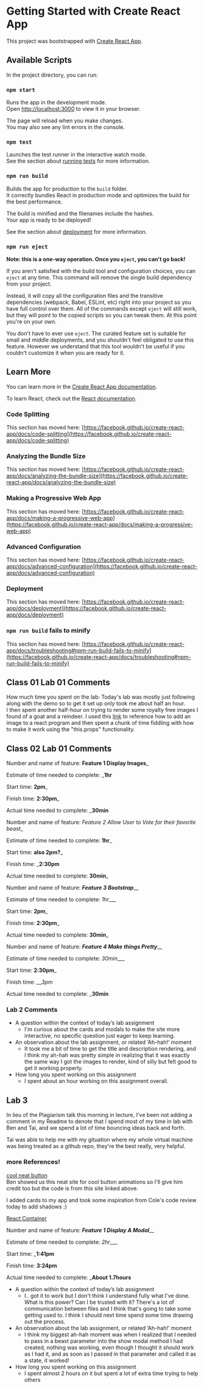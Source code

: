 # Getting Started with Create React App

This project was bootstrapped with [Create React App](https://github.com/facebook/create-react-app).

## Available Scripts

In the project directory, you can run:

### `npm start`

Runs the app in the development mode.\
Open [http://localhost:3000](http://localhost:3000) to view it in your browser.

The page will reload when you make changes.\
You may also see any lint errors in the console.

### `npm test`

Launches the test runner in the interactive watch mode.\
See the section about [running tests](https://facebook.github.io/create-react-app/docs/running-tests) for more information.

### `npm run build`

Builds the app for production to the `build` folder.\
It correctly bundles React in production mode and optimizes the build for the best performance.

The build is minified and the filenames include the hashes.\
Your app is ready to be deployed!

See the section about [deployment](https://facebook.github.io/create-react-app/docs/deployment) for more information.

### `npm run eject`

**Note: this is a one-way operation. Once you `eject`, you can't go back!**

If you aren't satisfied with the build tool and configuration choices, you can `eject` at any time. This command will remove the single build dependency from your project.

Instead, it will copy all the configuration files and the transitive dependencies (webpack, Babel, ESLint, etc) right into your project so you have full control over them. All of the commands except `eject` will still work, but they will point to the copied scripts so you can tweak them. At this point you're on your own.

You don't have to ever use `eject`. The curated feature set is suitable for small and middle deployments, and you shouldn't feel obligated to use this feature. However we understand that this tool wouldn't be useful if you couldn't customize it when you are ready for it.

## Learn More

You can learn more in the [Create React App documentation](https://facebook.github.io/create-react-app/docs/getting-started).

To learn React, check out the [React documentation](https://reactjs.org/).

### Code Splitting

This section has moved here: [https://facebook.github.io/create-react-app/docs/code-splitting](https://facebook.github.io/create-react-app/docs/code-splitting)

### Analyzing the Bundle Size

This section has moved here: [https://facebook.github.io/create-react-app/docs/analyzing-the-bundle-size](https://facebook.github.io/create-react-app/docs/analyzing-the-bundle-size)

### Making a Progressive Web App

This section has moved here: [https://facebook.github.io/create-react-app/docs/making-a-progressive-web-app](https://facebook.github.io/create-react-app/docs/making-a-progressive-web-app)

### Advanced Configuration

This section has moved here: [https://facebook.github.io/create-react-app/docs/advanced-configuration](https://facebook.github.io/create-react-app/docs/advanced-configuration)

### Deployment

This section has moved here: [https://facebook.github.io/create-react-app/docs/deployment](https://facebook.github.io/create-react-app/docs/deployment)

### `npm run build` fails to minify

This section has moved here: [https://facebook.github.io/create-react-app/docs/troubleshooting#npm-run-build-fails-to-minify](https://facebook.github.io/create-react-app/docs/troubleshooting#npm-run-build-fails-to-minify)


## Class 01 Lab 01 Comments 

How much time you spent on the lab: 
Today's lab was mostly just following along with the demo so to get it set up only took me about half an hour. <br>
I then spent another half-hour on trying to render some royalty free images I found of a goat and a reindeer. I used this [link](https://www.codegrepper.com/code-examples/javascript/how+to+add+image+in+react+js) to reference how to add an image to a react program and then spent a chunk of time fiddling with how to make it work using the "this.props" functionality. 

## Class 02 Lab 01 Comments

Number and name of feature: ____Feature 1 Display Images_____

Estimate of time needed to complete: ___1hr__

Start time: __2pm___

Finish time: __2:30pm___

Actual time needed to complete: ___30min__


Number and name of feature: _Feature 2 Allow User to Vote for their favorite beast__

Estimate of time needed to complete: __1hr___

Start time: __also 2pm?___

Finish time: ___2:30pm__

Actual time needed to complete: __30min___



Number and name of feature: _______Feature 3 Bootstrap_________

Estimate of time needed to complete: _1hr____

Start time: __2pm___

Finish time: __2:30pm___

Actual time needed to complete: __30min___

Number and name of feature: _______Feature 4 Make things Pretty_________

Estimate of time needed to complete: _30min____

Start time: __2:30pm___

Finish time: ___3pm_

Actual time needed to complete: ___30min__

### Lab 2 Comments 
* A question within the context of today’s lab assignment
  * I'm curious about the cards and modals to make the site more interactive, no specific question just eager to keep learning. 
* An observation about the lab assignment, or related ‘Ah-hah!’ moment
  * It took me a bit of time to get the title and description rendering, and I think my ah-hah was pretty simple in realizing that it was exactly the same way I got the images to render, kind of silly but felt good to get it working properly. 
* How long you spent working on this assignment
  * I spent about an hour working on this assignment overall. 


## Lab 3
In lieu of the Plagiarism talk this morning in lecture, I've been not adding a comment in my Readme to denote that I spend most of my time in lab with Ben and Tai, and we spend a lot of time bouncing ideas back and forth. 

Tai was able to help me with my gituation where my whole virtual machine was being treated as a github repo, they're the best really, very helpful. 

### more References! 
[cool neat button](https://dev.to/webdeasy/top-20-css-buttons-animations-f41)<br>
Ben showed us this neat site for cool button animations so I'll give him credit too but the code is from this site linked above.

I added cards to my app and took some inspiration from Cole's code review today to add shadows :) 

[React Container](https://react-bootstrap.github.io/layout/grid/) <br>

Number and name of feature: _______Feature 1 Display A Modal_________

Estimate of time needed to complete: _2hr____

Start time: ___1:41pm__

Finish time: __3:24pm__

Actual time needed to complete: ___About 1.7hours__

* A question within the context of today’s lab assignment
  * I.. got it to work but I don't think I understand fully what I've done. What is this power? Can I be trusted with it? There's a lot of communication between files and I think that's going to take some getting used to. I think I should next time spend some time drawing out the process. 
* An observation about the lab assignment, or related ‘Ah-hah!’ moment
  * I think my biggest ah-hah moment was when I realized that I needed to pass in a beast parameter into the show modal method I had created, nothing was working, even though I thought it should work as I had it, and as soon as I passed in that parameter and called it as a state, it worked! 
* How long you spent working on this assignment
  * I spent almost 2 hours on it but spent a lot of extra time trying to help others